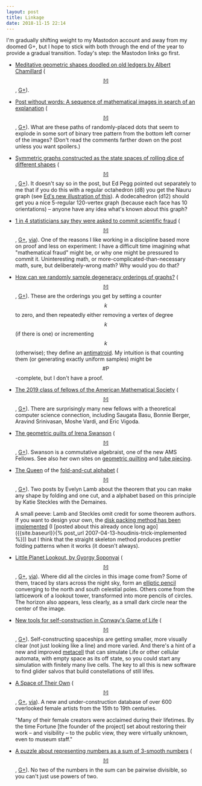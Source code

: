 ```yaml
---
layout: post
title: Linkage
date: 2018-11-15 22:14
---
```

I'm gradually shifting weight to my Mastodon account and away from my doomed G+, but I hope to stick with both through the end of the year to provide a gradual transition. Today's step: the Mastodon links go first.

* [Meditative geometric shapes doodled on old ledgers by Albert Chamillard](https://www.thisiscolossal.com/2018/11/geometric-drawings-by-albert-chamillard/) ([$$\mathbb{M}$$](https://mathstodon.xyz/@11011110/101002990210314449), [G+](https://plus.google.com/100003628603413742554/posts/7uwkFaBvhUr)).

* [Post without words: A sequence of mathematical images in search of an explanation](https://mathlesstraveled.com/2018/10/29/post-without-words-23/) ([$$\mathbb{M}$$](https://mathstodon.xyz/@11011110/101011048144015749), [G+](https://plus.google.com/100003628603413742554/posts/G67oSSootvr)). What are these paths of randomly-placed dots that seem to explode in some sort of binary tree pattern from the bottom left corner of the images? (Don't read the comments farther down on the post unless you want spoilers.)

* [Symmetric graphs constructed as the state spaces of rolling dice of different shapes](https://math.stackexchange.com/questions/2972454/rolling-icosahedron-hamiltonian-path) ([$$\mathbb{M}$$](https://mathstodon.xyz/@11011110/101015589539981534), [G+](https://plus.google.com/100003628603413742554/posts/KoW9DG8gBTV)). It doesn't say so in the post, but Ed Pegg pointed out separately to me that if you do this with a regular octahedron (d8) you get the Nauru graph (see [Ed's new illustration of this](https://en.wikipedia.org/wiki/File:Rollingoctahedron.svg)). A dodecahedron (d12) should get you a nice 5-regular 120-vertex graph (because each face has 10 orientations) – anyone have any idea what's known about this graph?

* [1 in 4 statisticians say they were asked to commit scientific fraud](https://www.acsh.org/news/2018/10/30/1-4-statisticians-say-they-were-asked-commit-scientific-fraud-13554) ([$$\mathbb{M}$$](https://mathstodon.xyz/@11011110/101022276346253274), [G+](https://plus.google.com/100003628603413742554/posts/SW8xe9GoFTB), [via](https://news.ycombinator.com/item?id=18364518)). One of the reasons I like working in a discipline based more on proof and less on experiment: I have a difficult time imagining what "mathematical fraud" might be, or why one might be pressured to commit it. Uninteresting math, or more-complicated-than-necessary math, sure, but deliberately-wrong math? Why would you do that?

* [How can we randomly sample degeneracy orderings of graphs?](https://cstheory.stackexchange.com/q/41846/95) ([$$\mathbb{M}$$](https://mathstodon.xyz/@11011110/101027433040011088), [G+](https://plus.google.com/100003628603413742554/posts/bCNxoMS3Pmy)). These are the orderings you get by setting a counter $$k$$ to zero, and then repeatedly either removing a vertex of degree $$k$$ (if there is one) or incrementing $$k$$ (otherwise); they define an [antimatroid](https://en.wikipedia.org/wiki/Antimatroid). My intuition is that counting them (or generating exactly uniform samples) might be $$\#\mathsf{P}$$-complete, but I don't have a proof.

* [The 2019 class of fellows of the American Mathematical Society](https://www.ams.org/profession/ams-fellows/new-fellows) ([$$\mathbb{M}$$](https://mathstodon.xyz/@11011110/101031865022374252), [G+](https://plus.google.com/100003628603413742554/posts/YpB3HuJ4Mtc)). There are surprisingly many new fellows with a theoretical computer science connection, including Saugata Basu, Bonnie Berger, Aravind Srinivasan, Moshe Vardi, and Eric Vigoda.

* [The geometric quilts of Irena Swanson](https://www.reed.edu/reed_magazine/march2016/articles/features/irena-swanson.html) ([$$\mathbb{M}$$](https://mathstodon.xyz/@11011110/101037762263567476), [G+](https://plus.google.com/100003628603413742554/posts/Jy4xshY7dUV)). Swanson is a commutative algebraist, one of the new AMS Fellows. See also her own sites on [geometric quilting](http://people.reed.edu/~iswanson/quilt.html) and [tube piecing](https://www.tubepiecing.com/).

* [The Queen](https://blogs.scientificamerican.com/roots-of-unity/the-queen-of-the-fold-and-cut-alphabet/) of the [fold-and-cut alphabet](https://blogs.scientificamerican.com/roots-of-unity/make-your-own-font-1-cut-at-a-time/) ([$$\mathbb{M}$$](https://mathstodon.xyz/@11011110/101045284528321059), [G+](https://plus.google.com/100003628603413742554/posts/aDBfBSu8xn8)). Two posts by Evelyn Lamb about the theorem that you can make any shape by folding and one cut, and a alphabet based on this principle by Katie Steckles with the Demaines.

  A small peeve: Lamb and Steckles omit credit for some theorem authors.
If you want to design your own, the [disk packing method has been
implemented](http://jorigami.sourceforge.net/) (I [posted about this
already once long ago]({{site.baseurl}}{% post_url
2007-04-13-houdinis-trick-implemented %})) but I think that the straight
skeleton method produces prettier folding patterns when it works (it
doesn't always).

* [Little Planet Lookout, by Gyorgy Soponyai](https://apod.nasa.gov/apod/ap181109.html) ([$$\mathbb{M}$$](https://mathstodon.xyz/@11011110/101055220166468969), [G+](https://plus.google.com/100003628603413742554/posts/2eYNGnor3iF), [via](https://plus.google.com/+AstronomyPictureOfTheDay/posts/abTukk6EBVP)). Where did all the circles in this image come from? Some of them, traced by stars across the night sky, form an [elliptic pencil](https://en.wikipedia.org/wiki/Apollonian_circles) converging to the north and south celestial poles. Others come from the latticework of a lookout tower, transformed into more pencils of circles. The horizon also appears, less clearly, as a small dark circle near the center of the image.

* [New tools for self-construction in Conway's Game of Life](http://b3s23life.blogspot.com/2018/11/new-tools-for-self-construction.html) ([$$\mathbb{M}$$](https://mathstodon.xyz/@11011110/101068476442717963), [G+](https://plus.google.com/100003628603413742554/posts/TeLA61WjnZr)). Self-constructing spaceships are getting smaller, more visually clear (not just looking like a line) and more varied. And there's a hint of a new and improved [metacell](http://conwaylife.com/wiki/Metacell) that can simulate Life or other cellular automata, with empty space as its off state, so you could start any simulation with finitely many live cells. The key to all this is new software to find glider salvos that build constellations of still lifes.

* [A Space of Their Own](http://www.openculture.com/2018/11/prepare-online-database-600-overlooked-female-artists-15th-19th-centuries.html) ([$$\mathbb{M}$$](https://mathstodon.xyz/@11011110/101074232585283370), [G+](https://plus.google.com/100003628603413742554/posts/DVMn2HgPVZE), [via](http://en.wikipedia.org/wiki/Special:Diff/868574917)). A new and under-construction database of over 600 overlooked female artists from the 15th to 19th centuries.

  "Many of their female creators were acclaimed during their lifetimes. By the time Fortune [the founder of the project] set about restoring their work – and visibility – to the public view, they were virtually unknown, even to museum staff."

* [A puzzle about representing numbers as a sum of 3-smooth numbers](https://blog.plover.com/math/pow23tab.html) ([$$\mathbb{M}$$](https://mathstodon.xyz/@mjd/101064932333632993), [G+](https://plus.google.com/100003628603413742554/posts/fQZw4pcCbTE)). No two of the numbers in the sum can be pairwise divisible, so you can't just use powers of two.